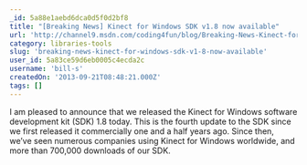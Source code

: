 ```yaml
---
_id: 5a88e1aebd6dca0d5f0d2bf8
title: "[Breaking News] Kinect for Windows SDK v1.8 now available"
url: 'http://channel9.msdn.com/coding4fun/blog/Breaking-News-Kinect-for-Windows-SDK-v18-now-available'
category: libraries-tools
slug: 'breaking-news-kinect-for-windows-sdk-v1-8-now-available'
user_id: 5a83ce59d6eb0005c4ecda2c
username: 'bill-s'
createdOn: '2013-09-21T08:48:21.000Z'
tags: []
---
```


I am pleased to announce that we released the Kinect for Windows software development kit (SDK) 1.8 today. This is the fourth update to the SDK since we first released it commercially one and a half years ago. Since then, we’ve seen numerous companies using Kinect for Windows worldwide, and more than 700,000 downloads of our SDK.
